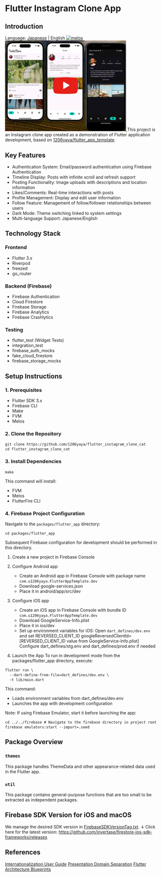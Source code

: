 # Flutter Instagram Clone App

## Introduction

Language: [Japanese](/docs/ja/GET_STARTED.md) | English
[![melos](https://img.shields.io/badge/maintained%20with-melos-f700ff.svg?style=flat-square)](https://github.com/invertase/melos)
<a href="https://www.youtube.com/watch?v=BaXj4c58AGQ">
<img src="./../images/youtube_thumbnail.png" alt="App Demo" width="400">
</a>
This project is an Instagram clone app created as a demonstration of Flutter application development, based on [1206yaya/flutter_app_template](https://github.com/1206yaya/flutter_app_template).

## Key Features

- Authentication System: Email/password authentication using Firebase Authentication
- Timeline Display: Posts with infinite scroll and refresh support
- Posting Functionality: Image uploads with descriptions and location information
- Likes/Comments: Real-time interactions with posts
- Profile Management: Display and edit user information
- Follow Feature: Management of follow/follower relationships between users
- Dark Mode: Theme switching linked to system settings
- Multi-language Support: Japanese/English

## Technology Stack

### Frontend

- Flutter 3.x
- Riverpod
- freezed
- go_router

### Backend (Firebase)

- Firebase Authentication
- Cloud Firestore
- Firebase Storage
- Firebase Analytics
- Firebase Crashlytics

### Testing

- flutter_test (Widget Tests)
- integration_test
- firebase_auth_mocks
- fake_cloud_firestore
- firebase_storage_mocks

## Setup Instructions

### 1. Prerequisites

- Flutter SDK 3.x
- Firebase CLI
- Make
- FVM
- Melos

### 2. Clone the Repository

```shell
git clone https://github.com/1206yaya/flutter_instagram_clone_cat
cd flutter_instagram_clone_cat
```

### 3. Install Dependencies

```shell
make
```

This command will install:

- FVM
- Melos
- FlutterFire CLI

### 4. Firebase Project Configuration

Navigate to the `packages/flutter_app` directory:

```shell
cd packages/flutter_app
```

Subsequent Firebase configuration for development should be performed in this directory.

1. Create a new project in Firebase Console
2. Configure Android app
   - Create an Android app in Firebase Console with package name `com.u1206yaya.FlutterAppTemplate.dev`
   - Download google-services.json
   - Place it in android/app/src/dev
3. Configure iOS app

   - Create an iOS app in Firebase Console with bundle ID `com.u1206yaya.FlutterAppTemplate.dev`
   - Download GoogleService-Info.plist
   - Place it in ios/dev
   - Set up environment variables for iOS:
     Open `dart_defines/dev.env` and set REVERSED_CLIENT_ID
     googleReversedClientId=[REVERSED_CLIENT_ID value from GoogleService-Info.plist]
     Configure dart_defines/stg.env and dart_defines/prod.env if needed

4. Launch the App
   To run in development mode from the packages/flutter_app directory, execute:

```shell
flutter run \
  --dart-define-from-file=dart_defines/dev.env \
  -t lib/main.dart
```

This command:

- Loads environment variables from dart_defines/dev.env
- Launches the app with development configuration

Note: If using Firebase Emulator, start it before launching the app:

```shell
cd ../../firebase # Navigate to the firebase directory in project root
firebase emulators:start --import=.seed
```

## Package Overview

### `themes`

This package handles ThemeData and other appearance-related data used in the Flutter app.

### `util`

This package contains general-purpose functions that are too small to be extracted as independent packages.

## Firebase SDK Version for iOS and macOS

We manage the desired SDK version in [FirebaseSDKVersionTag.txt](FirebaseSDKVersionTag.txt).
↓ Click here for the latest version:
https://github.com/invertase/firestore-ios-sdk-frameworks/releases

## References

[Internationalization User Guide](https://docs.google.com/document/d/10e0saTfAv32OZLRmONy866vnaw0I2jwL8zukykpgWBc/)
[Presentation Domain Separation](https://martinfowler.com/bliki/PresentationDomainSeparation.html)
[Flutter Architecture Blueprints](https://github.com/wasabeef/flutter-architecture-blueprints)
